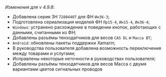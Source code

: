 _Изменения для v 4.9.8_:
- Добавлена серия ЗН `72804407` для ФН `Ин36-3`;
- Подготовлена сериализация моделей ФН `Пр15-4`, `Ин15-4`, `Ин36-4`;
- `Windows`: устранено расхождение в поведении кнопок, работающих с данными, считанными из ФН;
- Добавлены разъёмы тензодатчиков для весов `CAS DL` и `Масса ВТ`;
- `Android`: обновлены пакеты поддержки Xamarin;
- В руководства пользователя добавлена возможность переключения между товарами и услугами;
- Исправлены некоторые неточности в руководствах пользователя;
- Добавлены разъёмы тензодатчиков для весов Масса с двумя вариантами цветов сигнальных проводов
